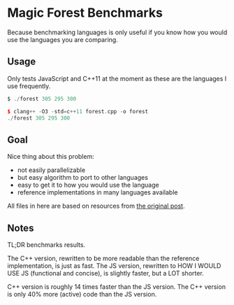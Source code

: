 # Magic Forest Benchmarks
Because benchmarking languages is only useful if you know how you would use the languages you are comparing.

## Usage
Only tests JavaScript and C++11 at the moment as these are the languages I use frequently.

```js
$ ./forest 305 295 300
```

```cpp
$ clang++ -O3 -std=c++11 forest.cpp -o forest
./forest 305 295 300
```

## Goal
Nice thing about this problem:

- not easily parallelizable 
- but easy algorithm to port to other languages
- easy to get it to how you would use the language
- reference implementations in many languages available

All files in here are based on resources from [the original post](http://unriskinsight.blogspot.co.uk/2014/06/fast-functional-goats-lions-and-wolves.html).

## Notes
TL;DR benchmarks results.

The C++ version, rewritten to be more readable than the reference implementation, is just as fast.
The JS version, rewritten to HOW I WOULD USE JS (functional and concise), is slightly faster, but a LOT shorter.

C++ version is roughly 14 times faster than the JS version.
The C++ version is only 40% more (active) code than the JS version.

